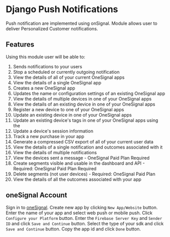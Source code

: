 # Django Push Notifications
Push notification are implemented using onSignal. Module allows user to deliver Personalized Customer notifications.

## Features
Using this module user will be able to:
1. Sends notifications to your users
2. Stop a scheduled or currently outgoing notification
3. View the details of all of your current OneSignal apps
4. View the details of a single OneSignal app
5. Creates a new OneSignal app
6. Updates the name or configuration settings of an existing OneSignal app
7. View the details of multiple devices in one of your OneSignal apps
8. View the details of an existing device in one of your OneSignal apps
9. Register a new device to one of your OneSignal apps
10. Update an existing device in one of your OneSignal apps
11. Update an existing device's tags in one of your OneSignal apps using the
12. Update a device's session information
13. Track a new purchase in your app
14. Generate a compressed CSV export of all of your current user data
15. View the details of a single notification and outcomes associated with it
16. View the details of multiple notifications
17. View the devices sent a message - OneSignal Paid Plan Required
18. Create segments visible and usable in the dashboard and API - Required:  OneSignal Paid Plan Required
19. Delete segments (not user devices) - Required: OneSignal Paid Plan
20. View the details of all the outcomes associated with your app


## oneSignal Account
Sign in to [oneSignal](https://onesignal.com/).
Create new app by clicking `New App/Website` button.
Enter the name of your app and select web push or mobile push.
Click `Configure your Platform` button.
Enter the `Firebase Server Key` and `Sender ID` and click `Save and Continue` button.
Select the type of your sdk and click `Save and Continue` button.
Copy the app id and click `Done` button.